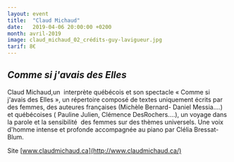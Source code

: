 ```yaml
---
layout: event
title:  "Claud Michaud"
date:   2019-04-06 20:00:00 +0200
month: avril-2019
image: claud_michaud_02_crédits-guy-lavigueur.jpg
tarif: 8€
---
```


## _Comme si j'avais des Elles_

Claud Michaud,un  interprète québécois et son spectacle « Comme si j'avais des Elles », un répertoire composé de textes uniquement écrits par des femmes, des auteures françaises (Michèle Bernard- Daniel Messia....) et québécoises ( Pauline Julien, Clémence DesRochers....), un voyage dans la parole et la sensibilité  des femmes sur des thèmes universels. Une voix d'homme intense et profonde accompagnée au piano par Clélia Bressat- Blum. 

Site [www.claudmichaud.ca](http://www.claudmichaud.ca/)
